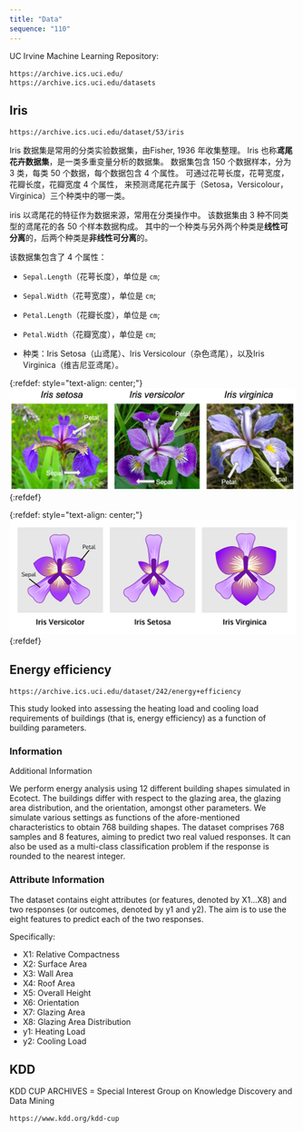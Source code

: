 ```yaml
---
title: "Data"
sequence: "110"
---
```


UC Irvine Machine Learning Repository:

```text
https://archive.ics.uci.edu/
https://archive.ics.uci.edu/datasets
```

## Iris

```text
https://archive.ics.uci.edu/dataset/53/iris
```

Iris 数据集是常用的分类实验数据集，由Fisher, 1936 年收集整理。
Iris 也称**鸢尾花卉数据集**，是一类多重变量分析的数据集。
数据集包含 150 个数据样本，分为 3 类，每类 50 个数据，每个数据包含 4 个属性。
可通过花萼长度，花萼宽度，花瓣长度，花瓣宽度 4 个属性，
来预测鸢尾花卉属于（Setosa，Versicolour，Virginica）三个种类中的哪一类。

iris 以鸢尾花的特征作为数据来源，常用在分类操作中。
该数据集由 3 种不同类型的鸢尾花的各 50 个样本数据构成。
其中的一个种类与另外两个种类是**线性可分离**的，后两个种类是**非线性可分离**的。

该数据集包含了 4 个属性：

- `Sepal.Length`（花萼长度），单位是 `cm`;
- `Sepal.Width`（花萼宽度），单位是 `cm`;
- `Petal.Length`（花瓣长度），单位是 `cm`;
- `Petal.Width`（花瓣宽度），单位是 `cm`;

- 种类：Iris Setosa（山鸢尾）、Iris Versicolour（杂色鸢尾），以及Iris Virginica（维吉尼亚鸢尾）。

{:refdef: style="text-align: center;"}
![](/assets/images/ml/iris.png)
{:refdef}

{:refdef: style="text-align: center;"}
![](/assets/images/ml/iris.svg)
{:refdef}


## Energy efficiency

```text
https://archive.ics.uci.edu/dataset/242/energy+efficiency
```

This study looked into assessing the heating load and cooling load requirements of buildings
(that is, energy efficiency) as a function of building parameters.

### Information

Additional Information

We perform energy analysis using 12 different building shapes simulated in Ecotect.
The buildings differ with respect to the glazing area, the glazing area distribution, and the orientation,
amongst other parameters.
We simulate various settings as functions of the afore-mentioned characteristics to obtain 768 building shapes.
The dataset comprises 768 samples and 8 features, aiming to predict two real valued responses.
It can also be used as a multi-class classification problem if the response is rounded to the nearest integer.

### Attribute Information

The dataset contains eight attributes (or features, denoted by X1...X8) and
two responses (or outcomes, denoted by y1 and y2).
The aim is to use the eight features to predict each of the two responses.

Specifically:

- X1: Relative Compactness
- X2: Surface Area
- X3: Wall Area
- X4: Roof Area
- X5: Overall Height
- X6: Orientation
- X7: Glazing Area
- X8: Glazing Area Distribution
- y1: Heating Load
- y2: Cooling Load

## KDD

KDD CUP ARCHIVES = Special Interest Group on Knowledge Discovery and Data Mining

```text
https://www.kdd.org/kdd-cup
```
